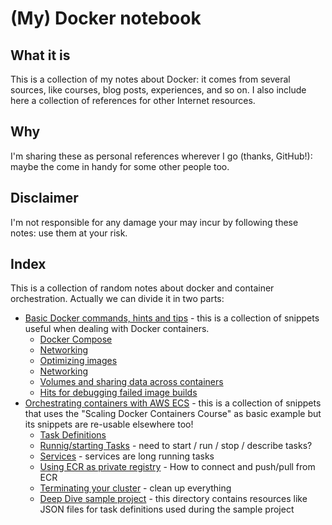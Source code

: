 # (My) Docker notebook

## What it is

This is a collection of my notes about Docker: it comes from several sources, like courses, blog posts, experiences, and so on.
I also include here a collection of references for other Internet resources.

## Why

 I'm sharing these as personal references wherever I go (thanks, GitHub!): maybe the come in handy for some other people too.

## Disclaimer

I'm not responsible for any damage your may incur by following these notes: use them at your risk.

## Index

This is a collection of random notes about docker and container orchestration. Actually we can divide it in two parts:

* [Basic Docker commands, hints and tips](docker/README.md) - this is a collection of snippets useful when dealing with Docker containers.
  * [Docker Compose](docker/DockerCompose.md)
  * [Networking](docker/Networking.md)
  * [Optimizing images](docker/OpimizingDockerImages.md)
  * [Networking](docker/Networking.md)
  * [Volumes and sharing data across containers](docker/SharingDataAcrossContainers.md)
  * [Hits for debugging failed image builds](docker/DebuggingDockerBuildFailures.md)
* [Orchestrating containers with AWS ECS](scaling-docker-on-aws/README.md) - this is a collection of snippets that uses the "Scaling Docker Containers Course" as basic example but its snippets are re-usable elsewhere too!
  * [Task Definitions](scaling-docker-on-aws/TaskDefinitionCommands.md)
  * [Runnig/starting Tasks](scaling-docker-on-aws/TaskCommands.md) - need to start / run / stop / describe tasks?
  * [Services](scaling-docker-on-aws/ServiceCommands.md) - services are long running tasks 
  * [Using ECR as private registry](scaling-docker-on-aws/UsingECR.md) - How to connect and push/pull from ECR 
  * [Terminating your cluster](scaling-docker-on-aws/TaskCommands.md) - clean up everything
  * [Deep Dive sample project](scaling-docker-on-aws/deepdive) - this directory contains resources like JSON files for task definitions used during the sample project
 